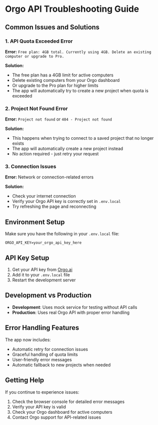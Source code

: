 # Orgo API Troubleshooting Guide

## Common Issues and Solutions

### 1. API Quota Exceeded Error
**Error:** `Free plan: 4GB total. Currently using 4GB. Delete an existing computer or upgrade to Pro.`

**Solution:**
- The free plan has a 4GB limit for active computers
- Delete existing computers from your Orgo dashboard
- Or upgrade to the Pro plan for higher limits
- The app will automatically try to create a new project when quota is exceeded

### 2. Project Not Found Error
**Error:** `Project not found` or `404 - Project not found`

**Solution:**
- This happens when trying to connect to a saved project that no longer exists
- The app will automatically create a new project instead
- No action required - just retry your request

### 3. Connection Issues
**Error:** Network or connection-related errors

**Solution:**
- Check your internet connection
- Verify your Orgo API key is correctly set in `.env.local`
- Try refreshing the page and reconnecting

## Environment Setup

Make sure you have the following in your `.env.local` file:

```env
ORGO_API_KEY=your_orgo_api_key_here
```

## API Key Setup

1. Get your API key from [Orgo.ai](https://orgo.ai)
2. Add it to your `.env.local` file
3. Restart the development server

## Development vs Production

- **Development**: Uses mock service for testing without API calls
- **Production**: Uses real Orgo API with proper error handling

## Error Handling Features

The app now includes:
- Automatic retry for connection issues
- Graceful handling of quota limits
- User-friendly error messages
- Automatic fallback to new projects when needed

## Getting Help

If you continue to experience issues:
1. Check the browser console for detailed error messages
2. Verify your API key is valid
3. Check your Orgo dashboard for active computers
4. Contact Orgo support for API-related issues 